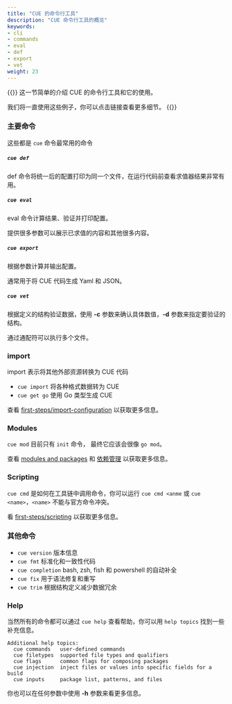 ```yaml
---
title: "CUE 的命令行工具"
description: "CUE 命令行工具的概览"
keywords:
- cli
- commands
- eval
- def
- export
- vet
weight: 23
---
```


{{<lead>}}
这一节简单的介绍 CUE 的命令行工具和它的使用。

我们将一直使用这些例子，你可以点击链接查看更多细节。
{{</lead>}}

### 主要命令

这些都是 `cue` 命令最常用的命令

##### `cue def`

def 命令将统一后的配置打印为同一个文件，在运行代码前查看求值器结果非常有用。

##### `cue eval` 

eval 命令计算结果、验证并打印配置。

提供很多参数可以展示已求值的内容和其他很多内容。

##### `cue export`

根据参数计算并输出配置。

通常用于将 CUE 代码生成 Yaml 和 JSON。

##### `cue vet`

根据定义的结构验证数据，使用 __-c__ 参数来确认具体数值，__-d__ 参数来指定要验证的结构。

通过通配符可以执行多个文件。

### import

import 表示将其他外部资源转换为 CUE 代码

- `cue import` 将各种格式数据转为 CUE
- `cue get go` 使用 Go 类型生成 CUE

查看 
[first-steps/import-configuration](/first-steps/import-configuration/)
以获取更多信息。

### Modules

`cue mod` 目前只有 `init` 命令，
最终它应该会很像 `go mod`。

查看 
[modules and packages](/first-steps/modules-and-packages/)
和 
[依赖管理](/cueology/futurology/dependency-management)
以获取更多信息。


### Scripting

`cue cmd` 是如何在工具链中调用命令，你可以运行 `cue cmd <anme` 或 `cue <name>`，`<name>` 不能与官方命令冲突。

看 [first-steps/scripting](/first-steps/scripting/) 以获取更多信息。


### 其他命令

- `cue version` 版本信息
- `cue fmt` 标准化和一致性代码
- `cue completion` bash, zsh, fish 和 powershell 的自动补全
- `cue fix` 用于语法修复和重写
- `cue trim` 根据结构定义减少数据冗余

### Help

当然所有的命令都可以通过 `cue help` 查看帮助，你可以用 `help topics` 找到一些补充信息。

```
Additional help topics:
  cue commands   user-defined commands
  cue filetypes  supported file types and qualifiers
  cue flags      common flags for composing packages
  cue injection  inject files or values into specific fields for a build
  cue inputs     package list, patterns, and files
```

你也可以在任何参数中使用 __-h__ 参数来看更多信息。

